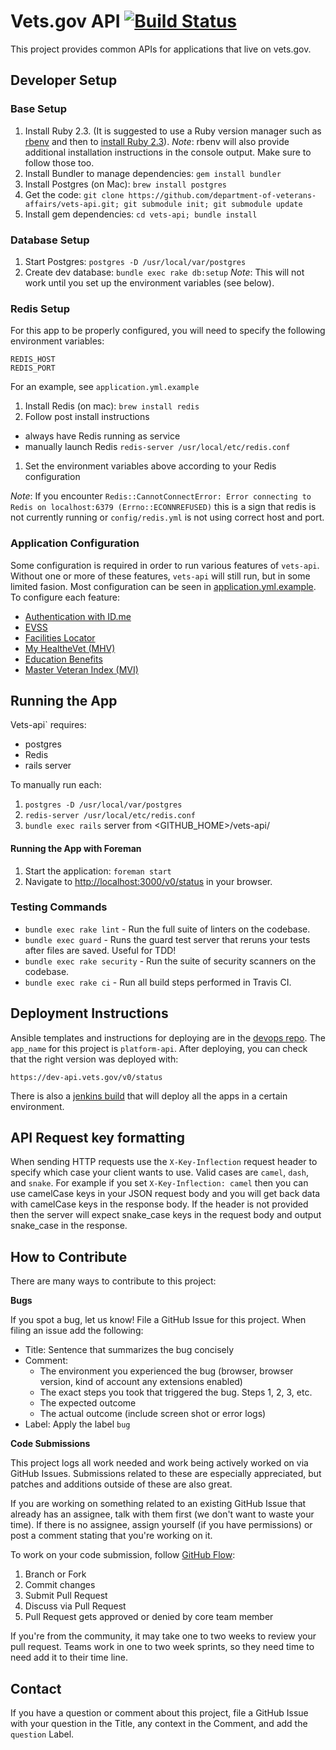 # Vets.gov API [![Build Status](https://dev.vets.gov/jenkins/buildStatus/icon?job=department-of-veterans-affairs/vets-api/master&build=5)](http://jenkins.vetsgov-internal/job/department-of-veterans-affairs/job/vets-api/job/master/5/)

This project provides common APIs for applications that live on vets.gov.

## Developer Setup

### Base Setup

1. Install Ruby 2.3. (It is suggested to use a Ruby version manager such as [rbenv](https://github.com/rbenv/rbenv#installation) and then to [install Ruby 2.3](https://github.com/rbenv/rbenv#installing-ruby-versions)).
*Note*: rbenv will also provide additional installation instructions in the console output. Make sure to follow those too.
1. Install Bundler to manage dependencies: `gem install bundler`
1. Install Postgres (on Mac): `brew install postgres`
1. Get the code: `git clone https://github.com/department-of-veterans-affairs/vets-api.git; git submodule init; git submodule update`
1. Install gem dependencies: `cd vets-api; bundle install`

### Database Setup
1. Start Postgres: `postgres -D /usr/local/var/postgres`
1. Create dev database: `bundle exec rake db:setup`
*Note*: This will not work until you set up the environment variables (see below).

### Redis Setup
For this app to be properly configured, you will need to specify the following environment variables:
```
REDIS_HOST
REDIS_PORT
```

For an example, see `application.yml.example`

1. Install Redis (on mac): `brew install redis`
1. Follow post install instructions
  - always have Redis running as service
  - manually launch Redis `redis-server /usr/local/etc/redis.conf`
1. Set the environment variables above according to your Redis configuration

*Note*: If you encounter `Redis::CannotConnectError: Error connecting to Redis on localhost:6379 (Errno::ECONNREFUSED)`
this is a sign that redis is not currently running or `config/redis.yml` is not using correct host and port.

### Application Configuration
Some configuration is required in order to run various features of `vets-api`.  Without one or more of these features, `vets-api` will still run, but in some limited fasion.  Most configuration can be seen in [application.yml.example](config/application.yml.example).  To configure each feature:
- [Authentication with ID.me](/docs/setup/authentication_with_idme.md)
- [EVSS](/docs/setup/evss.md)
- [Facilities Locator](/docs/setup/facilities_locator.md)
- [My HealtheVet (MHV)](/docs/setup/mhv.md)
- [Education Benefits](/docs/setup/edu_benefits.md)
- [Master Veteran Index (MVI)](/docs/setup/mvi.md)

## Running the App
Vets-api` requires:
- postgres
- Redis
- rails server

To manually run each:
1. `postgres -D /usr/local/var/postgres`
1. `redis-server /usr/local/etc/redis.conf`
1. `bundle exec rails` server from <GITHUB_HOME>/vets-api/

#### Running the App with Foreman
1. Start the application: `foreman start`
1. Navigate to <http://localhost:3000/v0/status> in your browser.

### Testing Commands
- `bundle exec rake lint` - Run the full suite of linters on the codebase.
- `bundle exec guard` - Runs the guard test server that reruns your tests after files are saved. Useful for TDD!
- `bundle exec rake security` - Run the suite of security scanners on the codebase.
- `bundle exec rake ci` - Run all build steps performed in Travis CI.

## Deployment Instructions

Ansible templates and instructions for deploying are in the [devops repo](https://github.com/department-of-veterans-affairs/devops/tree/master/ansible). The `app_name` for this project is `platform-api`. After deploying, you can check that the right version was deployed with:
```
https://dev-api.vets.gov/v0/status
```

There is also a [jenkins build](https://dev.vets.gov/jenkins/job/vets_gov_deploy_all/) that will deploy all the apps in a certain environment.

## API Request key formatting

When sending HTTP requests use the `X-Key-Inflection` request header to specify which case your client wants to use. Valid cases are `camel`, `dash`, and `snake`. For example if you set `X-Key-Inflection: camel` then you can use camelCase keys in your JSON request body and you will get back data with camelCase keys in the response body. If the header is not provided then the server will expect snake_case keys in the request body and output snake_case in the response.

## How to Contribute

There are many ways to contribute to this project:

**Bugs**

If you spot a bug, let us know! File a GitHub Issue for this project. When filing an issue add the following:

- Title: Sentence that summarizes the bug concisely
- Comment:
    - The environment you experienced the bug (browser, browser version, kind of account any extensions enabled)
    - The exact steps you took that triggered the bug. Steps 1, 2, 3, etc.
    - The expected outcome
    - The actual outcome (include screen shot or error logs)
- Label: Apply the label `bug`

**Code Submissions**

This project logs all work needed and work being actively worked on via GitHub Issues. Submissions related to these are especially appreciated, but patches and additions outside of these are also great.

If you are working on something related to an existing GitHub Issue that already has an assignee, talk with them first (we don't want to waste your time). If there is no assignee, assign yourself (if you have permissions) or post a comment stating that you're working on it.

To work on your code submission, follow [GitHub Flow](https://guides.github.com/introduction/flow/):

1. Branch or Fork
1. Commit changes
1. Submit Pull Request
1. Discuss via Pull Request
1. Pull Request gets approved or denied by core team member

If you're from the community, it may take one to two weeks to review your pull request. Teams work in one to two week sprints, so they need time to need add it to their time line.

## Contact

If you have a question or comment about this project, file a GitHub Issue with your question in the Title, any context in the Comment, and add the `question` Label.

